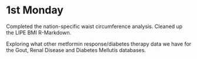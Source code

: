
# 1st Monday 

Completed the nation-specific waist circumference analysis.  Cleaned up the LIPE BMI R-Markdown.

Exploring what other metformin response/diabetes therapy data we have for the Gout, Renal Disease and Diabetes Mellutis databases. 

